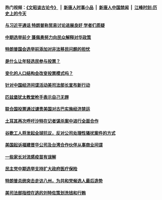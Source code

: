 #### 热门视频：[《文昭谈古论今》](https://github.com/gfw-breaker/wenzhao/blob/master/README.md?t=11020633) &nbsp;|&nbsp; [新唐人时事小品](https://github.com/gfw-breaker/ntdtv-comedy/blob/master/README.md?t=11020633) &nbsp;|&nbsp; [新唐人中国禁闻](https://github.com/gfw-breaker/ntdtv-news/blob/master/README.md?t=11020633) &nbsp;|&nbsp; [江峰时刻:历史上的今天](https://github.com/gfw-breaker/today-in-history/blob/master/README.md?t=11020633) 

#### [与习近平通话 特朗普称贸易讨论进展良好 学者们质疑](../pages/zg_yre_rvq/4639680.md?t=11020633) 

#### [中期选举前夕 蓬佩奥努力向民众解释对华政策](../pages/zg_yre_rvq/4639664.md?t=11020633) 

#### [特朗普国会选举前添加对非法移民问题的担忧](../pages/zg_yre_rvq/4638916.md?t=11020633) 

#### [是什么让年轻选民参与投票？ ](../pages/zg_yre_rvq/4639132.md?t=11020633) 

#### [变化的人口结构会改变投票模式吗？](../pages/zg_yre_rvq/4639116.md?t=11020633) 

#### [针对中国经济间谍活动美司法部长宣布新行动](../pages/zg_yre_rvq/4638912.md?t=11020633) 

#### [匹兹堡犹太教堂枪手表示自己无罪](../pages/zg_yre_rvq/4639001.md?t=11020633) 

#### [联合国投票通过谴责美国对古巴实施经济禁运 ](../pages/zg_yre_rvq/4638934.md?t=11020633) 

#### [土耳其再次呼吁沙特在记者谋杀案中进行全面合作](../pages/zg_yre_rvq/4638930.md?t=11020633) 

#### [谷歌工人将发起全球抗议，反对公司处理性骚扰案件的方式](../pages/zg_yre_rvq/4638917.md?t=11020633) 

#### [美国起诉福建晋华公司及台湾合作伙伴从事商业间谍](../pages/zg_yre_rvq/4638889.md?t=11020633) 

#### [一些家长对流感疫苗有误解](../pages/zg_yre_rvq/4638732.md?t=11020633) 

#### [民主党中期选举支持扩大政府医疗保险](../pages/zg_yre_rvq/4638723.md?t=11020633) 

#### [特朗普总统突击走访八州，为共和党候选人最后造势](../pages/zg_yre_rvq/4638713.md?t=11020633) 

#### [美司法部指控在逃的刘特佐策划洗钱和行贿](../pages/zg_yre_rvq/4638593.md?t=11020633) 

